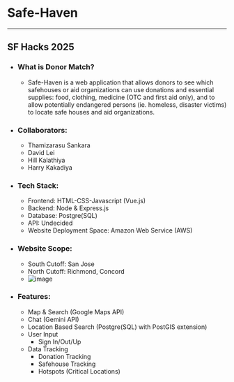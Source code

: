 # Safe-Haven
---
## SF Hacks 2025
- ### What is Donor Match?
  - Safe-Haven is a web application that allows donors to see which safehouses or aid organizations can use donations and essential supplies: food, clothing, medicine (OTC and first aid only), and to allow potentially endangered persons (ie. homeless, disaster victims) to locate safe houses and aid organizations.
- ### Collaborators:
  - Thamizarasu Sankara
  - David Lei
  - Hill Kalathiya
  - Harry Kakadiya
- ### Tech Stack:
  - Frontend: HTML-CSS-Javascript (Vue.js)
  - Backend: Node & Express.js
  - Database: Postgre(SQL)
  - API: Undecided
  - Website Deployment Space: Amazon Web Service (AWS)
- ### Website Scope:
  - South Cutoff: San Jose
  - North Cutoff: Richmond, Concord
  - ![image](https://github.com/user-attachments/assets/4169a428-58a8-49df-8f34-05448791e27f)
- ### Features:
  - Map & Search (Google Maps API)
  - Chat (Gemini API)
  - Location Based Search (Postgre(SQL) with PostGIS extension)
  - User Input
    - Sign In/Out/Up
  - Data Tracking
    - Donation Tracking
    - Safehouse Tracking
    - Hotspots (Critical Locations)
